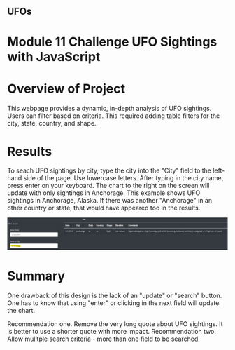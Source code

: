 ## UFOs
# Module 11 Challenge UFO Sightings with JavaScript

# Overview of Project
This webpage provides a dynamic, in-depth analysis of UFO sightings. Users can filter based on criteria. This required adding table filters for the city, state, country, and shape. 

# Results
To seach UFO sightings by city, type the city into the "City" field to the left-hand side of the page. Use lowercase letters. After typing in the city name, press enter on your keyboard. The chart to the right on the screen will update with only sightings in Anchorage. This example shows UFO sightings in Anchorage, Alaska. If there was another "Anchorage" in an other country or state, that would have appeared too in the results.

![alt text](https://github.com/sarifrey/UFOs/blob/main/resources/citysearch.jpg)

# Summary
One drawback of this design is the lack of an "update" or "search" button. One has to know that using "enter" or clicking in the next field will update the chart.

Recommendation one. Remove the very long quote about UFO sightings. It is better to use a shorter quote with more impact.
Recommendation two. Allow mulitple search criteria - more than one field to be searched.  
